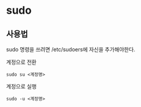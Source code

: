 # sudo

## 사용법

sudo 명령을 쓰려면 /etc/sudoers에 자신을 추가해야한다.


계정으로 전환

	sudo su <계정명>

계정으로 실행

	sudo -u <계정명>
